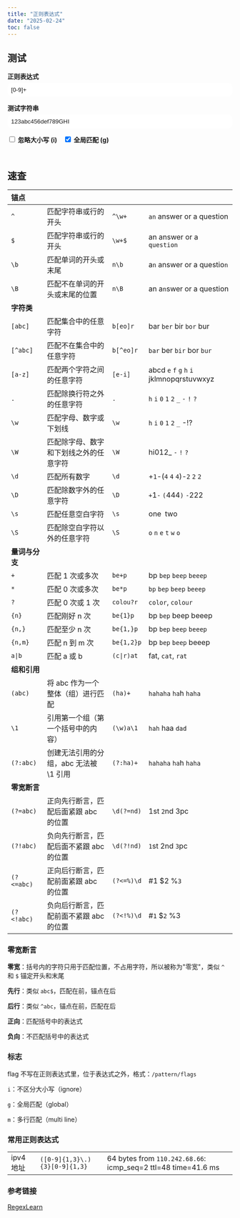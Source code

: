 ```yaml
---
title: "正则表达式"
date: "2025-02-24"
toc: false
---
```



## 测试


<style>
    .container {
        /*max-width: 500px;*/
    }
    .input-group {
        margin-bottom: 15px;
    }
    label {
        display: block;
        user-select: none;
        margin-bottom: 5px;
        font-weight: bold;
    }
    input[type="text"] {
        color: var(--text);
        border: 2px solid var(--home-search-border-fg);
        width: 100%;
        padding: 8px;
        box-sizing: border-box;
        border-radius: 10px;
        transition: all 0.5s ease;
    }

    input[type="text"]:focus {
        border: 2px solid var(--home-search-border-focus-fg);
        outline: none;
    }

    #output {
        display: none;
    }
    .modifiers {
        margin-bottom: 0px;
    }
    .modifiers label {
        display: inline-block;
        margin-right: 10px;
    }
    .result {
        margin-top: 0px;
        padding: 10px;
        color: var(--text);
        background-color: var(--header-bg);
        border: 2px solid var(--home-search-border-fg);
        border-radius: 10px;
        transition: all 0.5s ease;
    }
    .highlight-0 {
        padding: 2px;
        border-radius: 3px;
    }
    .highlight-1 { margin-right: 1px;padding: 2px; border-radius: 4px; background-color: #7fbbb388; }
    .highlight-2 { margin-right: 1px;padding: 2px; border-radius: 4px; background-color: #a7c08088; }
    .highlight-3 { margin-right: 1px;padding: 2px; border-radius: 4px; background-color: #dbbc7f88; }
    .highlight-4 { margin-right: 1px;padding: 2px; border-radius: 4px; background-color: #e67e4088; }
    .highlight-5 { margin-right: 1px;padding: 2px; border-radius: 4px; background-color: #e67e8088; }
</style>


<div class="container">
    <div class="input-group">
        <label for="regex">正则表达式</label>
        <input type="text" id="regex" value="[0-9]+">
    </div>
    <div class="input-group">
        <label for="testString">测试字符串</label>
        <input type="text" id="testString" value="123abc456def789GHI">
    </div>
    <div class="input-group modifiers">
        <label><input type="checkbox" name="modifier" value="i">  忽略大小写 (i)</label>
        <label><input type="checkbox" name="modifier" value="g" checked>  全局匹配 (g)</label>
    </div>
    <div class="result" id="result">
        <div id="highlightedText"></div>
        <p id="output"></p>
    </div>
</div>


<script>
    // 获取 DOM 元素
    const regexInput = document.getElementById('regex');
    const testStringInput = document.getElementById('testString');
    const modifierCheckboxes = document.querySelectorAll('input[name="modifier"]');
    const outputElement = document.getElementById('output');
    const highlightedTextElement = document.getElementById('highlightedText');
    // 监听输入框和复选框的变化
    regexInput.addEventListener('input', updateResult);
    testStringInput.addEventListener('input', updateResult);
    modifierCheckboxes.forEach(checkbox => {
        checkbox.addEventListener('change', updateResult);
    });
    // 更新结果的函数
    function updateResult() {
        const regexValue = regexInput.value;
        const testString = testStringInput.value;
        // 获取选中的修饰符
        const modifiers = Array.from(modifierCheckboxes)
            .filter(checkbox => checkbox.checked)
            .map(checkbox => checkbox.value)
            .join('');
        try {
            const regex = new RegExp(regexValue, modifiers);
            const matches = testString.match(regex);
            // 显示匹配结果
            if (matches) {
                outputElement.innerHTML = `匹配成功：<br>${matches.join('<br>')}`;
            } else {
                outputElement.innerHTML = '没有找到匹配项';
            }
            // 高亮显示匹配的文本
            if (regexValue) {
                let highlightedText = testString;
                let colorIndex = 0; // 用于切换颜色
                const colors = ['highlight-1', 'highlight-2', 'highlight-3', 'highlight-4', 'highlight-5'];
                // 使用正则表达式替换匹配项
                highlightedText = highlightedText.replace(regex, match => {
                    const colorClass = colors[colorIndex % colors.length]; // 循环使用颜色
                    colorIndex++;
                    return `<span class="highlight-0 ${colorClass}">${match}</span>`;
                });
                highlightedTextElement.innerHTML = highlightedText;
            } else {
                highlightedTextElement.innerHTML = testString; // 如果没有正则表达式，直接显示原文本
            }
        } catch (e) {
            outputElement.innerHTML = `正则表达式错误：${e.message}`;
            highlightedTextElement.innerHTML = testString; // 显示原文本
        }
    }
    // 初始化时调用一次
    updateResult();
</script>




## 速查

<div class="table-container">

|锚点             |                                       |           |                                           |
|:----------------|:--------------------------------------|:----------|:------------------------------------------|
|`^`              |匹配字符串或行的开头                   |`^\w+`     |`an` answer or a question                  |
|`$`              |匹配字符串或行的开头                   |`\w+$`     |an answer or a `question`                  |
|`\b`             |匹配单词的开头或末尾                   |`n\b`      |a`n` answer or a questio`n`                |
|`\B`             |匹配不在单词的开头或末尾的位置         |`n\B`      |an a`n`swer or a question                  |
|**字符类**       |                                       |           |                                           |
|`[abc]`          |匹配集合中的任意字符                   |`b[eo]r`   |bar `ber` bir `bor` bur                    |
|`[^abc]`         |匹配不在集合中的任意字符               |`b[^eo]r`  |`bar` ber `bir` bor `bur`                  |
|`[a-z]`          |匹配两个字符之间的任意字符             |`[e-i]`    |abcd `e` `f` `g` `h` `i` jklmnopqrstuvwxyz |
|`.`              |匹配除换行符之外的任意字符             |`.`        |`h` `i` `0` `1` `2` `_` `-` `!` `?`        |
|`\w`             |匹配字母、数字或下划线                 |`\w`       |`h` `i` `0` `1` `2` `_` -!?                |
|`\W`             |匹配除字母、数字和下划线之外的任意字符 |`\W`       |hi012_ `-` `!` `?`                         |
|`\d`             |匹配所有数字                           |`\d`       |+`1`-(`4` `4` `4`)-`2` `2` `2`             |
|`\D`             |匹配除数字外的任意字符                 |`\D`       |`+`1`-` `(`444`)` `-`222                   |
|`\s`             |匹配任意空白字符                       |`\s`       |one` `two                                  |
|`\S`             |匹配除空白字符以外的任意字符           |`\S`       |`o` `n` `e`  `t` `w` `o`                   |
|**量词与分支**   |                                       |           |                                           |
|`+`              |匹配 1 次或多次                        |`be+p`     |bp `bep` `beep` `beeep`                    |
|`*`              |匹配 0 次或多次                        |`be*p`     |`bp` `bep` `beep` `beeep`                  |
|`?`              |匹配 0 次或 1 次                       |`colou?r`  |`color`, `colour`                          |
|`{n}`            |匹配刚好 n 次                          |`be{1}p`   |bp `bep` beep beeep                        |
|`{n,}`           |匹配至少 n 次                          |`be{1,}p`  |bp `bep` `beep` `beeep`                    |
|`{n,m}`          |匹配 n 到 m 次                         |`be{1,2}p` |bp `bep` `beep` beeep                      |
|`a\|b`           |匹配 a 或 b                            |`(c\|r)at` |fat, `cat`, `rat`                          |
|**组和引用**     |                                       |           |                                           |
|`(abc)`          |将 abc 作为一个整体（组）进行匹配      |`(ha)+`    |`hahaha` `ha`h `haha`                      |
|`\1`             |引用第一个组（第一个括号中的内容）     |`(\w)a\1`  |`hah` haa `dad`                            |
|`(?:abc)`        |创建无法引用的分组，abc 无法被 \1 引用 |`(?:ha)+`  |`hahaha` `ha`h `haha`                      |
|**零宽断言**     |                                       |           |                                           |
|`(?=abc)`        |正向先行断言，匹配后面紧跟 abc 的位置  |`\d(?=nd)` |1st `2`nd 3pc                              |
|`(?!abc)`        |负向先行断言，匹配后面不紧跟 abc 的位置|`\d(?!nd)` |`1`st 2nd `3`pc                            |
|`(?<=abc)`       |正向后行断言，匹配前面紧跟 abc 的位置  |`(?<=%)\d` |#1 $2 %`3`                                 |
|`(?<!abc)`       |负向后行断言，匹配前面不紧跟 abc 的位置|`(?<!%)\d` |#`1` $`2` %3                                 |

</div>


### 零宽断言

**零宽**：括号内的字符只用于匹配位置，不占用字符，所以被称为"零宽"，类似 `^` 和 `$` 锚定开头和末尾

**先行**：类似 `abc$`，匹配在前，锚点在后

**后行**：类似 `^abc`，锚点在前，匹配在后

**正向**：匹配括号中的表达式

**负向**：不匹配括号中的表达式


### 标志

flag 不写在正则表达式里，位于表达式之外，格式：`/pattern/flags`

`i`：不区分大小写（ignore）

`g`：全局匹配（global）

`m`：多行匹配（multi line）


### 常用正则表达式

<div class="table-container no-thead">

|                 |                                       |                                                      |
|:----------------|:--------------------------------------|:-----------------------------------------------------|
|ipv4 地址        |`([0-9]{1,3}\.){3}[0-9]{1,3}`          |64 bytes from `110.242.68.66`: icmp\_seq=2 ttl=48 time=41.6 ms|

</div>


### 参考链接

[RegexLearn](https://regexlearn.com/zh-cn)
